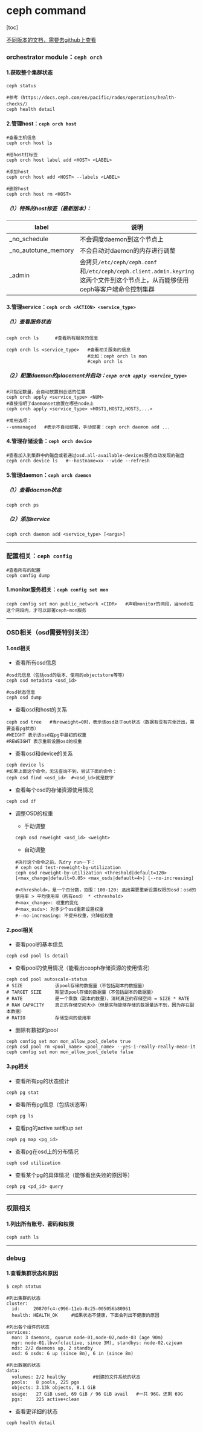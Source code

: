 # ceph command

[toc]

[不同版本的文档，需要去github上查看](https://github.com/ceph/ceph/tree/hammer/doc)

### orchestrator module：`ceph orch`

#### 1.获取整个集群状态
```shell
ceph status

#参考（https://docs.ceph.com/en/pacific/rados/operations/health-checks/）
ceph health detail
```

#### 2.管理host：`ceph orch host`
```shell
#查看主机信息
ceph orch host ls

#给host打标签
ceph orch host label add <HOST> <LABEL>

#添加host
ceph orch host add <HOST> --labels <LABEL>

#删除host
ceph orch host rm <HOST>
```

##### （1）特殊的host标签（最新版本）：
|label|说明|
|-|-|
|_no_schedule|不会调度daemon到这个节点上|
|_no_autotune_memory|不会自动对daemon的内存进行调整|
|_admin|会拷贝`/etc/ceph/ceph.conf`和`/etc/ceph/ceph.client.admin.keyring`这两个文件到这个节点上，从而能够使用ceph等客户端命令控制集群|

#### 3.管理service：`ceph orch <ACTION> <service_type>`

##### （1）查看服务状态
```shell
ceph orch ls      #查看所有服务的信息

ceph orch ls <service_type>   #查看相关服务的信息
                              #比如：ceph orch ls mon
                              #ceph orch ls
```

##### （2）配置daemon的placement并启动：`ceph orch apply <service_type>`

```shell
#只指定数量，会自动放置到合适的位置
ceph orch apply <service_type> <NUM>
#直接指明了daemonset放置在哪些node上
ceph orch apply <service_type> <HOST1,HOST2,HOST3,...>

#常用选项：
--unmanaged   #表示不自动部署，手动部署：ceph orch daemon add ...
```

#### 4.管理存储设备：`ceph orch device`

```shell
#查看加入到集群中的磁盘或者通过osd.all-available-devices服务自动发现的磁盘
ceph orch device ls   #--hostname=xx --wide --refresh
```

#### 5.管理daemon：`ceph orch daemon`

##### （1）查看daemon状态
```shell
ceph orch ps
```

##### （2）添加service
```shell
ceph orch daemon add <service_type> [<args>]
```

***

### 配置相关：`ceph config`

```shell
#查看所有的配置
ceph config dump
```

#### 1.monitor服务相关：`ceph config set mon`
```shell
ceph config set mon public_network <CIDR>   #声明monitor的网段，当node在这个网段内，才可以部署ceph-mon服务
```

***

### OSD相关（osd需要特别关注）

#### 1.osd相关

* 查看所有osd信息
```shell
#osd元信息（包括osd的版本、使用的objectstore等等）
ceph osd metadata <osd_id>

#osd状态信息
ceph osd dump
```

* 查看osd和host的关系
```shell
ceph osd tree   #当reweight=0时，表示该osd处于out状态（数据有没有完全迁出，需要查看pg状态）
#WEIGHT 表示该osd在pg中最初的权重
#REWEIGHT 表示重新设置osd的权重
```

* 查看osd和device的关系
```shell
ceph device ls
#如果上面这个命令，无法查询不到，尝试下面的命令：
ceph osd find <osd_id>  #<osd_id>就是数字
```

* 查看每个osd的存储资源使用情况
```shell
ceph osd df
```

* 调整OSD的权重
  * 手动调整
  ```shell
  ceph osd reweight <osd_id> <weight>
  ```

  * 自动调整
  ```shell
  #执行这个命令之前，先dry run一下：
  # ceph osd test-reweight-by-utilization
  ceph osd reweight-by-utilization <threshold|default=120> [<max_change|default=0.05> <max_osds|default=4>] [--no-increasing]

  #<threshold>，是一个百分数，范围：100-120: 选出需要重新设置权限的osd：osd的使用率 > 平均使用率（所有osd） * <threshold>
  #<max_change>: 权重的变化
  #<max_osds>: 对多少个osd重新设置权重
  #--no-increasing: 不提升权重，只降低权重
  ```

#### 2.pool相关

* 查看pool的基本信息
```shell
ceph osd pool ls detail
```

* 查看pool的使用情况（能看出ceoph存储资源的使用情况）
```shell
ceph osd pool autoscale-status
# SIZE            该pool存储的数据量（不包括副本的数据量）
# TARGET SIZE     期望该pool存储的数据量（不包括副本的数据量）
# RATE            是一个乘数（副本的数量），消耗真正的存储空间 = SIZE * RATE
# RAW CAPACITY    真正的存储空间大小（但是实际能够存储的数据量达不到，因为存在副本数据）
# RATIO           存储空间的使用率
```

* 删除有数据的pool
```shell
ceph config set mon mon_allow_pool_delete true
ceph osd pool rm <pool_name> <pool_name> --yes-i-really-really-mean-it
ceph config set mon mon_allow_pool_delete false
```

#### 3.pg相关
* 查看所有pg的状态统计
```shell
ceph pg stat
```

* 查看所有pg信息（包括状态等）
```shell
ceph pg ls
```

* 查看pg的active set和up set
```shell
ceph pg map <pg_id>
```

* 查看pg在osd上的分布情况
```shell
ceph osd utilization
```

* 查看某个pg的具体情况（能够看出失败的原因等）
```shell
ceph pg <pd_id> query
```

***

### 权限相关

#### 1.列出所有账号、密码和权限
```shell
ceph auth ls
```

***

### debug

#### 1.查看集群状态和原因
```shell
$ ceph status

#列出集群的状态
cluster:
  id:     20870fc4-c996-11eb-8c25-005056b80961
  health: HEALTH_OK     #如果状态不健康，下面会列出不健康的原因

#列出各个组件的状态
services:
  mon: 3 daemons, quorum node-01,node-02,node-03 (age 90m)
  mgr: node-01.lbvxfc(active, since 3M), standbys: node-02.czjeam
  mds: 2/2 daemons up, 2 standby
  osd: 6 osds: 6 up (since 8m), 6 in (since 8m)

#列出数据的状态
data:
  volumes: 2/2 healthy          #创建的文件系统的状态
  pools:   8 pools, 225 pgs
  objects: 3.13k objects, 8.1 GiB
  usage:   27 GiB used, 69 GiB / 96 GiB avail   #一共 96G，还剩 69G
  pgs:     225 active+clean
```

* 查看更详细的状态
```shell
ceph health detail
```
